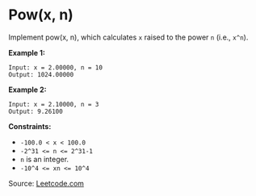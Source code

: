 #  Pow(x, n)
Implement pow(x, n), which calculates `x` raised to the power `n` (i.e., `x^n`).

**Example 1:**
```
Input: x = 2.00000, n = 10
Output: 1024.00000
```

**Example 2:**
```
Input: x = 2.10000, n = 3
Output: 9.26100
```


**Constraints:**

- `-100.0 < x < 100.0`
- `-2^31 <= n <= 2^31-1`
- `n` is an integer.
- `-10^4 <= xn <= 10^4`

Source: [Leetcode.com](https://leetcode.com/explore/learn/card/recursion-i/256/complexity-analysis/2380/)

 
